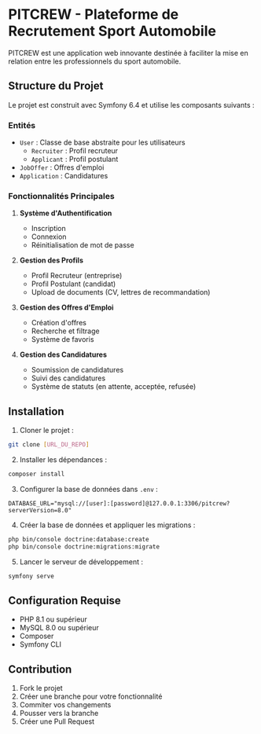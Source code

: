 # PITCREW - Plateforme de Recrutement Sport Automobile

PITCREW est une application web innovante destinée à faciliter la mise en relation entre les professionnels du sport automobile.

## Structure du Projet

Le projet est construit avec Symfony 6.4 et utilise les composants suivants :

### Entités

- `User` : Classe de base abstraite pour les utilisateurs
  - `Recruiter` : Profil recruteur
  - `Applicant` : Profil postulant
- `JobOffer` : Offres d'emploi
- `Application` : Candidatures

### Fonctionnalités Principales

1. **Système d'Authentification**
   - Inscription
   - Connexion
   - Réinitialisation de mot de passe

2. **Gestion des Profils**
   - Profil Recruteur (entreprise)
   - Profil Postulant (candidat)
   - Upload de documents (CV, lettres de recommandation)

3. **Gestion des Offres d'Emploi**
   - Création d'offres
   - Recherche et filtrage
   - Système de favoris

4. **Gestion des Candidatures**
   - Soumission de candidatures
   - Suivi des candidatures
   - Système de statuts (en attente, acceptée, refusée)

## Installation

1. Cloner le projet :
```bash
git clone [URL_DU_REPO]
```

2. Installer les dépendances :
```bash
composer install
```

3. Configurer la base de données dans `.env` :
```
DATABASE_URL="mysql://[user]:[password]@127.0.0.1:3306/pitcrew?serverVersion=8.0"
```

4. Créer la base de données et appliquer les migrations :
```bash
php bin/console doctrine:database:create
php bin/console doctrine:migrations:migrate
```

5. Lancer le serveur de développement :
```bash
symfony serve
```

## Configuration Requise

- PHP 8.1 ou supérieur
- MySQL 8.0 ou supérieur
- Composer
- Symfony CLI

## Contribution

1. Fork le projet
2. Créer une branche pour votre fonctionnalité
3. Commiter vos changements
4. Pousser vers la branche
5. Créer une Pull Request 